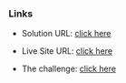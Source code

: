 ### Links

- Solution URL: [click here](https://github.com/weldu0/Frontend-Mentor-Challenges-Collection/recipe-page)

- Live Site URL: [click here](https://weldu0.github.io/Frontend-Mentor-Challenges-Collection/recipe-page)

- The challenge: [click here](https://www.frontendmentor.io/challenges//recipe-page-KiTsR8QQKm)